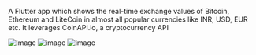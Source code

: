 A Flutter app which shows the real-time exchange values of Bitcoin, Ethereum and LiteCoin in almost all popular currencies 
like INR, USD, EUR etc. It leverages CoinAPI.io, a cryptocurrency API

![image](https://github.com/imakhxl/Bitcoin-Ticker---Flutter/assets/143579088/0c26d042-05f6-4922-80f0-4844a41bb047)
![image](https://github.com/imakhxl/Bitcoin-Ticker---Flutter/assets/143579088/f7bd088e-e606-4e2d-8370-59ccc84fe183)
![image](https://github.com/imakhxl/Bitcoin-Ticker---Flutter/assets/143579088/8f36731d-3356-404f-8592-42623706d37f)
